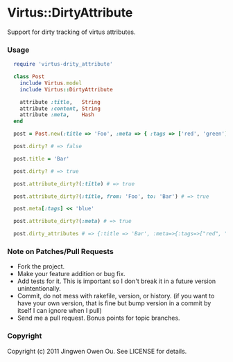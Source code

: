 Virtus::DirtyAttribute
======================

Support for dirty tracking of virtus attributes.

### Usage

```ruby
  require 'virtus-drity_attribute'

  class Post
    include Virtus.model
    include Virtus::DirtyAttribute

    attribute :title,   String
    attribute :content, String
    attribute :meta,    Hash
  end

  post = Post.new(:title => 'Foo', :meta => { :tags => ['red', 'green'] })

  post.dirty? # => false

  post.title = 'Bar'

  post.dirty? # => true

  post.attribute_dirty?(:title) # => true

  post.attribute_dirty?(:title, from: 'Foo', to: 'Bar') # => true

  post.meta[:tags] << 'blue'

  post.attribute_dirty?(:meta) # => true

  post.dirty_attributes # => {:title => 'Bar', :meta=>{:tags=>["red", "green", "blue"]}}
```

### Note on Patches/Pull Requests

* Fork the project.
* Make your feature addition or bug fix.
* Add tests for it. This is important so I don't break it in a
  future version unintentionally.
* Commit, do not mess with rakefile, version, or history.
  (if you want to have your own version, that is fine but bump version in a commit by itself I can ignore when I pull)
* Send me a pull request. Bonus points for topic branches.

### Copyright

Copyright (c) 2011 Jingwen Owen Ou. See LICENSE for details.